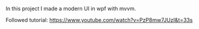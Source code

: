 In this project I made a modern UI in wpf with mvvm.

Followed tutorial: https://www.youtube.com/watch?v=PzP8mw7JUzI&t=33s
